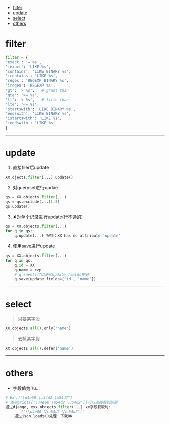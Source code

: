 * [filter](#filter)
* [update](#update)
* [select](#select)
* [others](#others)

# filter
```python
filter = {
'exact': '= %s',  
'iexact': 'LIKE %s',  
'contains': 'LIKE BINARY %s',  
'icontains': 'LIKE %s',  
'regex': 'REGEXP BINARY %s',  
'iregex': 'REGEXP %s',  
'gt': '> %s',   # grant than
'gte': '>= %s',  
'lt': '< %s',   # litte than
'lte': '<= %s',  
'startswith': 'LIKE BINARY %s',  
'endswith': 'LIKE BINARY %s',  
'istartswith': 'LIKE %s',  
'iendswith': 'LIKE %s'
}
```
---
# update
1. 直接filer后update
```python
XX.ojects.filter(...).update()
```
2. 对queryset进行updae
```python
qs = XX.objects.filter(...)
qs = qs.exclude(...)[:3]
qs.update()
```
3. ✘对单个记录进行update(行不通的)
```python
qs = XX.objects.filter(...)
for q in qs:
    q.update(...) 报错：XX has no attribute 'update'
```
4. 使用save进行update
```python
qs = XX.objects.filter(...)
for q in qs:
    q.id = XX
    q.name = czp
    # q.save()可以使用update_fields提速
    q.save(update_fields=['id', 'name'])
```
---
# select
> 只要某字段
```python
XX.objects.all().only('name')
```
> 去掉某字段
```python
XX.objects.all().defer('name')
```
---
# others
* 字段值为'\u...'
```python
# Ex：["\u4e60 \u54d2 \u54d2"]
# 使用print(["\u4e60 \u54d2 \u54d2"])可以直接看到结果
通过django, xxx.objects.filter(...).xx字段获取时:
      '["\\u4e60 \\u54d2 \\u54d2"]'
    通过json.loads()处理一下就OK
```
